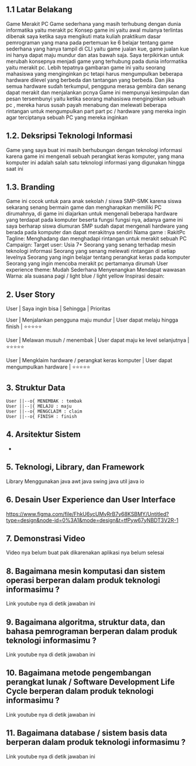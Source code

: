 ## 1.1 Latar Belakang
Game Merakit PC
Game sederhana yang masih terhubung dengan dunia informatika yaitu merakit pc
Konsep game ini yaitu awal mulanya terlintas dibenak saya ketika saya mengikuti mata kuliah praktikum dasar pemrograman yang mana pada pertemuan ke 6 belajar tentang game sederhana yang hanya tampil di CLI yaitu game jualan kue, game jualan kue ini hanya dapat maju mundur dan atas bawah saja. Saya terpikirkan untuk merubah konsepnya menjadi game yang terhubung pada dunia informatika yaitu merakit pc. Lebih tepatnya gambaran game ini yaitu seorang mahasiswa yang menginginkan pc tetapi harus mengumpulkan beberapa hardware dilevel yang berbeda dan tantangan yang berbeda. Dan jika semua hardware sudah terkumpul, pengguna merasa gembira dan senang dapat merakit dan menjalankan pcnya
Game ini mempunyai kesimpulan dan pesan tersembunyi yaitu ketika seorang mahasiswa menginginkan sebuah pc , mereka harus susah payah menabung dan melewati beberapa rintangan untuk mengumpulkan part part pc / hardware yang mereka ingin agar terciptanya sebuah PC yang mereka inginkan

## 1.2. Deksripsi Teknologi Informasi
Game yang saya buat ini masih berhubungan dengan teknologi informasi karena game ini mengenali sebuah perangkat keras komputer, yang mana komputer ini adalah salah satu teknologi informasi yang digunakan hingga saat ini

## 1.3. Branding
Game ini cocok untuk para anak sekolah / siswa SMP-SMK karena siswa sekarang senang bermain game dan mengharapkan memiliki PC dirumahnya, di game ini diajarkan untuk mengenali beberapa hardware yang terdapat pada komputer beserta fungsi fungsi nya, adanya game ini saya berharap siswa diumuran SMP sudah dapat mengenali hardware yang berada pada komputer dan dapat merakitnya sendiri
Nama game : RakitPc
Tagline: Menghadang dan menghadapi rintangan untuk merakit sebuah PC
Campaign: 
Target user:
Usia 7+
Seorang yang senang terhadap mesin teknologi informasi
Seorang yang senang melewati rintangan di setiap levelnya
Seorang yang ingin belajar tentang perangkat keras pada komputer
Seorang yang ingin mencoba merakit pc pertamanya dirumah
User experience theme:
Mudah
Sederhana
Menyenangkan
Mendapat wawasan
Warna: ala suasana pagi / light blue / light yellow
Inspirasi desain:

## 2. User Story
User | Saya ingin bisa | Sehingga | Prioritas

User | Menjalankan pengguna maju mundur | User dapat melaju hingga finish | ⭐⭐⭐⭐⭐

User | Melawan musuh / menembak | User dapat maju ke level selanjutnya | ⭐⭐⭐⭐⭐

User | Mengklaim hardware / perangkat keras komputer | User dapat mengumpulkan hardware | ⭐⭐⭐⭐⭐


## 3. Struktur Data

    User ||--o{ MENEMBAK : tembak
    User ||--|{ MELAJU : maju
    User ||--o{ MENGCLAIM : claim
    User ||--o{ FINISH : finish

## 4. Arsitektur Sistem

-

## 5. Teknologi, Library, dan Framework
Library Menggunakan 
java awt
java swing
java util
java io

## 6. Desain User Experience dan User Interface

https://www.figma.com/file/FhkU6ycUMyRrB7y68KSBMY/Untitled?type=design&node-id=0%3A1&mode=design&t=tfPyw67yNBDT3V2R-1

## 7. Demonstrasi Video

Video nya belum buat pak dikarenakan aplikasi nya belum selesai

## 8. Bagaimana mesin komputasi dan sistem operasi berperan dalam produk teknologi informasimu ?

Link youtube nya di detik jawaban ini

## 9. Bagaimana algoritma, struktur data, dan bahasa pemrograman berperan dalam produk teknologi informasimu ?

Link youtube nya di detik jawaban ini

## 10. Bagaimana metode pengembangan perangkat lunak / Software Development Life Cycle berperan dalam produk teknologi informasimu ?

Link youtube nya di detik jawaban ini

## 11. Bagaimana database / sistem basis data berperan dalam produk teknologi informasimu ?

Link youtube nya di detik jawaban ini

